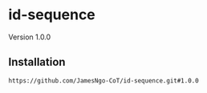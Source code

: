 # id-sequence

Version 1.0.0

## Installation

``` console
https://github.com/JamesNgo-CoT/id-sequence.git#1.0.0
```
